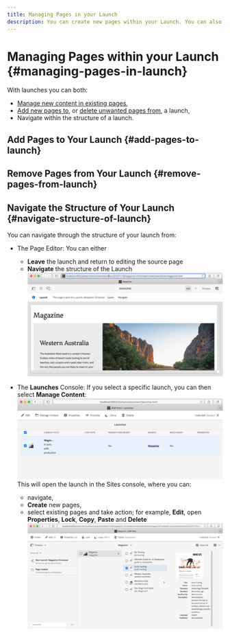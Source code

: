 ```yaml
---
title: Managing Pages in your Launch
description: You can create new pages within your Launch. You can also delete unwanted pages. 
---
```


# Managing Pages within your Launch {#managing-pages-in-launch}

With launches you can both:

* [Manage new content in existing pages](/help/sites-cloud/authoring/launches/editing.md),
* [Add new pages to](#add-pages-to-launch), or [delete unwanted pages from](#remove-pages-from-launch), a launch,
* Navigate within the structure of a launch.

## Add Pages to Your Launch {#add-pages-to-launch}

## Remove Pages from Your Launch {#remove-pages-from-launch}

## Navigate the Structure of Your Launch {#navigate-structure-of-launch}

You can navigate through the structure of your launch from:

* The Page Editor:
  You can either
  * **Leave** the launch and return to editing the source page
  * **Navigate** the structure of the Launch
  ![Navigate launch from Page Editor](/help/sites-cloud/authoring/assets/launches-navigate-page-editor.png)

* The **Launches** Console:
  If you select a specific launch, you can then select **Manage Content**:
  ![Launch Console - Manage Content](/help/sites-cloud/authoring/assets/launches-navigate-console.png)
  This will open the launch in the Sites console, where you can:
  * navigate, 
  * **Create** new pages,
  * select existing pages and take action; for example, **Edit**, open **Properties**, **Lock**, **Copy**, **Paste** and **Delete**
  ![Navigate launch in Sites Console from Manage Content](/help/sites-cloud/authoring/assets/launches-navigate-manage-content.png)

